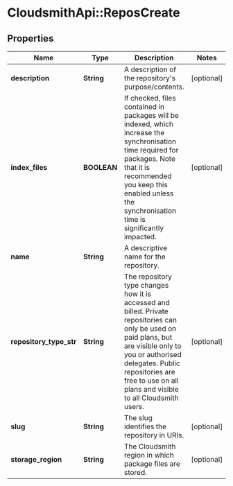 # CloudsmithApi::ReposCreate

## Properties
Name | Type | Description | Notes
------------ | ------------- | ------------- | -------------
**description** | **String** | A description of the repository&#39;s purpose/contents. | [optional] 
**index_files** | **BOOLEAN** | If checked, files contained in packages will be indexed, which increase the synchronisation time required for packages. Note that it is recommended you keep this enabled unless the synchronisation time is significantly impacted. | [optional] 
**name** | **String** | A descriptive name for the repository. | 
**repository_type_str** | **String** |          The repository type changes how it is accessed and billed.         Private repositories can only be used on paid plans, but are visible         only to you or authorised delegates. Public repositories are free to         use on all plans and visible to all Cloudsmith users.          | [optional] 
**slug** | **String** | The slug identifies the repository in URIs. | [optional] 
**storage_region** | **String** | The Cloudsmith region in which package files are stored. | [optional] 


